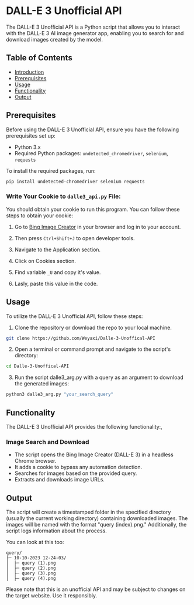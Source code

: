 # DALL-E 3 Unofficial API

The DALL-E 3 Unofficial API is a Python script that allows you to interact with the DALL-E 3 AI image generator app, enabling you to search for and download images created by the model.

## Table of Contents
- [Introduction](#dall-e-3-unofficial-api)
- [Prerequisites](#prerequisites)
- [Usage](#usage)
- [Functionality](#functionality)
- [Output](#output)
  
## Prerequisites

Before using the DALL-E 3 Unofficial API, ensure you have the following prerequisites set up:

- Python 3.x
- Required Python packages: `undetected_chromedriver`, `selenium`, `requests`

To install the required packages, run:

```bash
pip install undetected-chromedriver selenium requests
```
### Write Your Cookie to `dalle3_api.py` File:

You should obtain your cookie to run this program. You can follow these steps to obtain your cookie:

1. Go to [Bing Image Creator](https://www.bing.com/create) in your browser and log in to your account.

2. Then press `Ctrl+Shift+J` to open developer tools.

3. Navigate to the Application section.

4. Click on Cookies section.

5. Find variable `_U` and copy it's value.

6. Lasly, paste this value in the code.


## Usage

To utilize the DALL-E 3 Unofficial API, follow these steps:

1. Clone the repository or download the repo to your local machine.

```bash
git clone https://github.com/Weyaxi/Dalle-3-Unoffical-API
```

2. Open a terminal or command prompt and navigate to the script's directory:

```bash
cd Dalle-3-Unoffical-API
```

3. Run the script dalle3_arg.py with a query as an argument to download the generated images:

```bash
python3 dalle3_arg.py "your_search_query"
```

## Functionality

The DALL-E 3 Unofficial API provides the following functionality:,

### Image Search and Download

- The script opens the Bing Image Creator (DALL-E 3) in a headless Chrome browser.
- It adds a cookie to bypass any automation detection.
- Searches for images based on the provided query.
- Extracts and downloads image URLs.

## Output

The script will create a timestamped folder in the specified directory (usually the current working directory) containing downloaded images. The images will be named with the format "query (index).png." Additionally, the script logs information about the process.

You can look at this too:

```
query/
├─ 10-10-2023 12-24-03/
│  ├─ query (1).png
│  ├─ query (2).png
│  ├─ query (3).png
│  ├─ query (4).png
```

Please note that this is an unofficial API and may be subject to changes on the target website. Use it responsibly.
